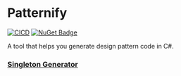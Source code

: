 # Patternify
[![CICD](https://github.com/lukasz-strus/Patternify/actions/workflows/main.yml/badge.svg)](https://github.com/lukasz-strus/Patternify/actions/workflows/main.yml)
[![NuGet Badge](https://img.shields.io/nuget/v/Patternify.Abstraction.svg)](https://www.nuget.org/packages/Patternify.Abstraction/)

A tool that helps you generate design pattern code in C#.

### [Singleton Generator](src\Patternify.Singleton\README.md)